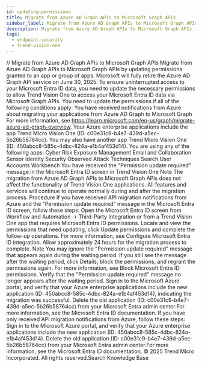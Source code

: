 ```yaml
---
id: updating-permissions
title: Migrate from Azure AD Graph APIs to Microsoft Graph APIs
sidebar_label: Migrate from Azure AD Graph APIs to Microsoft Graph APIs
description: Migrate from Azure AD Graph APIs to Microsoft Graph APIs
tags:
  - endpoint-security
  - trend-vision-one
---
```


/*<![CDATA[*/ $('#title').html($('meta[name=map-description]').attr('content')); /*]]>*/ Migrate from Azure AD Graph APIs to Microsoft Graph APIs Migrate from Azure AD Graph APIs to Microsoft Graph APIs by updating permissions granted to an app or group of apps. Microsoft will fully retire the Azure AD Graph API service on June 30, 2025. To ensure uninterrupted access to your Microsoft Entra ID data, you need to update the necessary permissions to allow Trend Vision One to access your Microsoft Entra ID data via Microsoft Graph APIs. You need to update the permissions if all of the following conditions apply: You have received notifications from Azure about migrating your applications from Azure AD Graph to Microsoft Graph For more information, see https://learn.microsoft.com/en-us/graph/migrate-azure-ad-graph-overview. Your Azure enterprise applications include the app Trend Micro Vision One (ID: c00e31c9-b4e7-439d-a5ec-5b26b58764cc). You may also have another app Trend Micro Vision One (ID: 450abcc8-585c-4dbc-824a-e1b4af453d14). You are using any of the following apps: Cyber Risk Exposure Management Email and Collaboration Sensor Identity Security Observed Attack Techniques Search User Accounts Workbench You have received the "Permission update required" message in the Microsoft Entra ID screen in Trend Vision One Note The migration from Azure AD Graph APIs to Microsoft Graph APIs does not affect the functionality of Trend Vision One applications. All features and services will continue to operate normally during and after the migration process. Procedure If you have received API migration notifications from Azure and the "Permission update required" message in the Microsoft Entra ID screen, follow these steps: Open the Microsoft Entra ID screen from Workflow and Automation → Third-Party Integration or from a Trend Vision One app that requires Microsoft Entra ID permissions. Locate and view the permissions that need updating, click Update permissions and complete the follow-up operations. For more information, see Configure Microsoft Entra ID integration. Allow approximately 24 hours for the migration process to complete. Note You may ignore the "Permission update required" message that appears again during the waiting period. If you still see the message after the waiting period, click Details, block the permissions, and regrant the permissions again. For more information, see Block Microsoft Entra ID permissions. Verify that the "Permission update required" message no longer appears after the waiting period. Sign in to the Microsoft Azure portal, and verify that your Azure enterprise applications include the new application (ID: 450abcc8-585c-4dbc-824a-e1b4af453d14), indicating the migration was successful. Delete the old application (ID: c00e31c9-b4e7-439d-a5ec-5b26b58764cc) from your Microsoft Entra admin center.For more information, see the Microsoft Entra ID documentation. If you have only received API migration notifications from Azure, follow these steps: Sign in to the Microsoft Azure portal, and verify that your Azure enterprise applications include the new application (ID: 450abcc8-585c-4dbc-824a-e1b4af453d14). Delete the old application (ID: c00e31c9-b4e7-439d-a5ec-5b26b58764cc) from your Microsoft Entra admin center.For more information, see the Microsoft Entra ID documentation. © 2025 Trend Micro Incorporated. All rights reserved.Search Knowledge Base